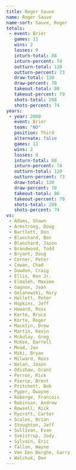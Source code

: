 ```yaml
---
title: Roger Sauve
name: Roger Sauve
name-sort: Sauve, Roger
totals:
 - event: Brier
   games: 11
   wins: 2
   losses: 9
   inturn-total: 88
   inturn-percent: 74
   outturn-total: 120
   outturn-percent: 73
   draw-total: 120
   draw-percent: 70
   takeout-total: 88
   takeout-percent: 79
   shots-total: 208
   shots-percent: 74
years:
 - year: 2000
   event: Brier
   team: "NO"
   position: Third
   alternate: false
   games: 11
   wins: 2
   losses: 9
   inturn-total: 88
   inturn-percent: 74
   outturn-total: 120
   outturn-percent: 73
   draw-total: 120
   draw-percent: 70
   takeout-total: 88
   takeout-percent: 79
   shots-total: 208
   shots-percent: 74
vs:
 - Adams, Shawn
 - Armstrong, Doug
 - Bartlett, Don
 - Blanchard, Ben
 - Blanchard, Jason
 - Brandwood, Todd
 - Bryant, Doug
 - Corner, Peter
 - Cowan, Chad
 - Dowden, Craig
 - Ellis, Ken Jr.
 - Elmaleh, Maxime
 - Gagnon, Jean
 - Golanowski, Rory
 - Hollett, Peter
 - Hopkins, Jeff
 - Howard, Russ
 - Korte, Bruce
 - Korte, Roger
 - Macklin, Drew
 - Martin, Kevin
 - McAulay, Greg
 - McKee, Darrell
 - Mead, Jon
 - Miki, Bryan
 - Milward, Ross
 - Nolan, Jason
 - Odishaw, Grant
 - Perron, Rick
 - Pierce, Brent
 - Pritchett, Bob
 - Pyper, Dwayne
 - Roberge, Francois
 - Robinson, Andrew
 - Rowsell, Rick
 - Rycroft, Carter
 - Scales, Brian
 - Stoughton, Jeff
 - Sullivan, Evan
 - Sveistrup, Jody
 - Sylvain, Eric
 - Tallon, Wayne
 - Van Den Berghe, Garry
 - Walchuk, Don
---
```

